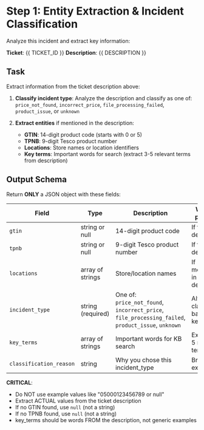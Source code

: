 # Step 1: Entity Extraction & Incident Classification

Analyze this incident and extract key information:

**Ticket**: {{ TICKET_ID }}
**Description**: {{ DESCRIPTION }}

## Task

Extract information from the ticket description above:

1. **Classify incident type**: Analyze the description and classify as one of: `price_not_found`, `incorrect_price`, `file_processing_failed`, `product_issue`, or `unknown`

2. **Extract entities** if mentioned in the description:
   - **GTIN**: 14-digit product code (starts with 0 or 5)
   - **TPNB**: 9-digit Tesco product number
   - **Locations**: Store names or location identifiers
   - **Key terms**: Important words for search (extract 3-5 relevant terms from description)

## Output Schema

Return **ONLY** a JSON object with these fields:

| Field | Type | Description | When to populate |
|-------|------|-------------|------------------|
| `gtin` | string or null | 14-digit product code | If found in description |
| `tpnb` | string or null | 9-digit Tesco product number | If found in description |
| `locations` | array of strings | Store/location names | If mentioned in description |
| `incident_type` | string (required) | One of: `price_not_found`, `incorrect_price`, `file_processing_failed`, `product_issue`, `unknown` | Always classify based on keywords |
| `key_terms` | array of strings | Important words for KB search | Extract 3-5 relevant terms |
| `classification_reason` | string | Why you chose this incident_type | Brief explanation |

**CRITICAL**: 
- Do NOT use example values like "05000123456789 or null"
- Extract ACTUAL values from the ticket description
- If no GTIN found, use `null` (not a string)
- If no TPNB found, use `null` (not a string)
- key_terms should be words FROM the description, not generic examples
